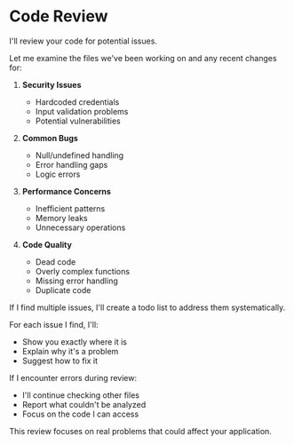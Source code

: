 # Code Review

I'll review your code for potential issues.

Let me examine the files we've been working on and any recent changes for:

1. **Security Issues**
   - Hardcoded credentials
   - Input validation problems
   - Potential vulnerabilities

2. **Common Bugs**
   - Null/undefined handling
   - Error handling gaps
   - Logic errors

3. **Performance Concerns**
   - Inefficient patterns
   - Memory leaks
   - Unnecessary operations

4. **Code Quality**
   - Dead code
   - Overly complex functions
   - Missing error handling
   - Duplicate code

If I find multiple issues, I'll create a todo list to address them systematically.

For each issue I find, I'll:

- Show you exactly where it is
- Explain why it's a problem
- Suggest how to fix it

If I encounter errors during review:

- I'll continue checking other files
- Report what couldn't be analyzed
- Focus on the code I can access

This review focuses on real problems that could affect your application.
